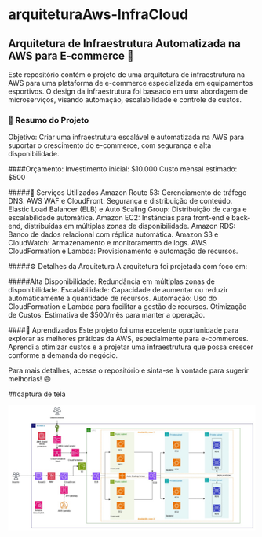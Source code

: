 # arquiteturaAws-InfraCloud

## Arquitetura de Infraestrutura Automatizada na AWS para E-commerce 🛒
Este repositório contém o projeto de uma arquitetura de infraestrutura na AWS para uma plataforma de e-commerce especializada em equipamentos esportivos. O design da infraestrutura foi baseado em uma abordagem de microserviços, visando automação, escalabilidade e controle de custos.

### 📌 Resumo do Projeto
Objetivo: Criar uma infraestrutura escalável e automatizada na AWS para suportar o crescimento do e-commerce, com segurança e alta disponibilidade.

####Orçamento:
Investimento inicial: $10.000
Custo mensal estimado: $500

#####🔧 Serviços Utilizados
Amazon Route 53: Gerenciamento de tráfego DNS.
AWS WAF e CloudFront: Segurança e distribuição de conteúdo.
Elastic Load Balancer (ELB) e Auto Scaling Group: Distribuição de carga e escalabilidade automática.
Amazon EC2: Instâncias para front-end e back-end, distribuídas em múltiplas zonas de disponibilidade.
Amazon RDS: Banco de dados relacional com réplica automática.
Amazon S3 e CloudWatch: Armazenamento e monitoramento de logs.
AWS CloudFormation e Lambda: Provisionamento e automação de recursos.

#####⚙️ Detalhes da Arquitetura
A arquitetura foi projetada com foco em:

#####Alta Disponibilidade: Redundância em múltiplas zonas de disponibilidade.
Escalabilidade: Capacidade de aumentar ou reduzir automaticamente a quantidade de recursos.
Automação: Uso do CloudFormation e Lambda para facilitar a gestão de recursos.
Otimização de Custos: Estimativa de $500/mês para manter a operação.

####📝 Aprendizados
Este projeto foi uma excelente oportunidade para explorar as melhores práticas da AWS, especialmente para e-commerces. Aprendi a otimizar custos e a projetar uma infraestrutura que possa crescer conforme a demanda do negócio.

Para mais detalhes, acesse o repositório e sinta-se à vontade para sugerir melhorias! 😄

##captura de tela

![imagem Diagrama](Diagrama.jpeg)
